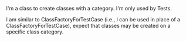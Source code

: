 I'm a class to create classes with a category. I'm only used by Tests.

I am similar to ClassFactoryForTestCase (i.e., I can be used in place of a ClassFactoryForTestCase), expect that classes may be created on a specific class category.